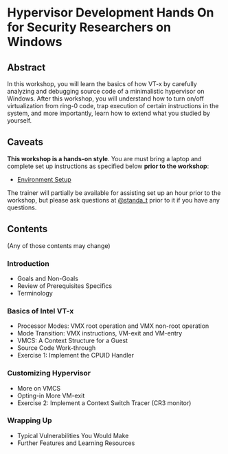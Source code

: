 # Hypervisor Development Hands On for Security Researchers on Windows

## Abstract

In this workshop, you will learn the basics of how VT-x by carefully analyzing and debugging source code of a minimalistic hypervisor on Windows. After this workshop, you will understand how to turn on/off virtualization from ring-0 code, trap execution of certain instructions in the system, and more importantly, learn how to extend what you studied by yourself.

## Caveats

**This workshop is a hands-on style**. You are must bring a laptop and complete set up instructions as specified below **prior to the workshop**:

- [Environment Setup](Contents/Environment_Setup.md)

The trainer will partially be available for assisting set up an hour prior to the workshop, but please ask questions at [@standa_t](https://twitter.com/standa_t) prior to it if you have any questions.

## Contents

(Any of those contents may change)

### Introduction

- Goals and Non-Goals
- Review of Prerequisites Specifics
- Terminology

### Basics of Intel VT-x

- Processor Modes: VMX root operation and VMX non-root operation
- Mode Transition: VMX instructions, VM-exit and VM-entry
- VMCS: A Context Structure for a Guest
- Source Code Work-through
- Exercise 1: Implement the CPUID Handler

### Customizing Hypervisor

- More on VMCS
- Opting-in More VM-exit
- Exercise 2: Implement a Context Switch Tracer (CR3 monitor)

### Wrapping Up

- Typical Vulnerabilities You Would Make
- Further Features and Learning Resources
